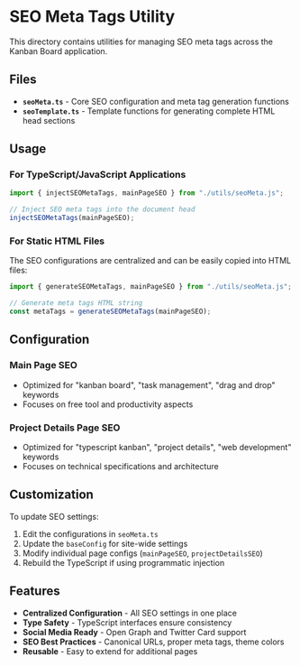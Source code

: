 # SEO Meta Tags Utility

This directory contains utilities for managing SEO meta tags across the Kanban Board application.

## Files

- **`seoMeta.ts`** - Core SEO configuration and meta tag generation functions
- **`seoTemplate.ts`** - Template functions for generating complete HTML head sections

## Usage

### For TypeScript/JavaScript Applications

```typescript
import { injectSEOMetaTags, mainPageSEO } from "./utils/seoMeta.js";

// Inject SEO meta tags into the document head
injectSEOMetaTags(mainPageSEO);
```

### For Static HTML Files

The SEO configurations are centralized and can be easily copied into HTML files:

```typescript
import { generateSEOMetaTags, mainPageSEO } from "./utils/seoMeta.js";

// Generate meta tags HTML string
const metaTags = generateSEOMetaTags(mainPageSEO);
```

## Configuration

### Main Page SEO

- Optimized for "kanban board", "task management", "drag and drop" keywords
- Focuses on free tool and productivity aspects

### Project Details Page SEO

- Optimized for "typescript kanban", "project details", "web development" keywords
- Focuses on technical specifications and architecture

## Customization

To update SEO settings:

1. Edit the configurations in `seoMeta.ts`
2. Update the `baseConfig` for site-wide settings
3. Modify individual page configs (`mainPageSEO`, `projectDetailsSEO`)
4. Rebuild the TypeScript if using programmatic injection

## Features

- **Centralized Configuration** - All SEO settings in one place
- **Type Safety** - TypeScript interfaces ensure consistency
- **Social Media Ready** - Open Graph and Twitter Card support
- **SEO Best Practices** - Canonical URLs, proper meta tags, theme colors
- **Reusable** - Easy to extend for additional pages
